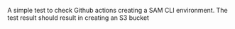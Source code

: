 A simple test to check Github actions creating a SAM CLI environment. The test result should result in creating an S3 bucket
